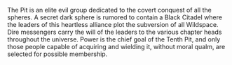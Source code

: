 The Pit is an elite evil group dedicated to the covert conquest of all the spheres. A secret dark sphere is rumored to contain a Black Citadel where the leaders of this heartless alliance plot the subversion of all Wildspace. Dire messengers carry the will of the leaders to the various chapter heads throughout the universe. Power is the chief goal of the Tenth Pit, and only those people capable of acquiring and wielding it, without moral qualm, are selected for possible membership.
